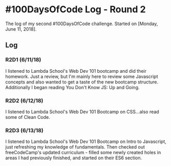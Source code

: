 # #100DaysOfCode Log - Round 2

The log of my second #100DaysOfCode challenge. Started on [Monday, June 11, 2018].

## Log

### R2D1 (6/11/18)
I listened to Lambda School's Web Dev 101 bootcamp and did their homework. Just a review, but I'm mainly here to review some Javascript concepts and also wanted to get a taste of the new bootcamp structure. Additionally I began reading You Don't Know JS: Up and Going.

### R2D2 (6/12/18)
I listened to Lambda School's Web Dev 101 Bootcamp on CSS...also read some of Clean Code.


### R2D3 (6/13/18)
I listened to Lambda School's Web Dev 101 Bootcamp on Intro to Javascript, just refreshing my knowledge of fundamentals. Then checked out freeCodeCamp's updated curriculum - filled some newly created holes in areas I had previously finished, and started on their ES6 section.
